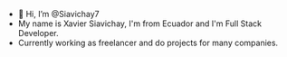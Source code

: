 - 👋 Hi, I’m @Siavichay7
- My name is Xavier Siavichay, I'm from Ecuador and I'm Full Stack Developer.
- Currently working as freelancer and do projects for many companies.

<!---
Siavichay7/Siavichay7 is a ✨ special ✨ repository because its `README.md` (this file) appears on your GitHub profile.
You can click the Preview link to take a look at your changes.
--->
